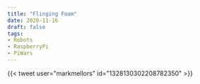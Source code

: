 ```yaml
---
title: "Flinging Foam"
date: 2020-11-16
draft: false
tags:
- Robots
- RaspberryPi
- PiWars
---
```


<!--more-->

{{< tweet user="markmellors" id="1328130302208782350" >}}
